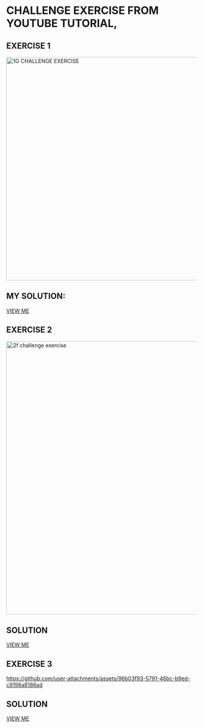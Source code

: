 # CHALLENGE EXERCISE FROM YOUTUBE TUTORIAL, 
## EXERCISE 1
<img width="590" alt="1G CHALLENGE EXERCISE " src="https://github.com/user-attachments/assets/e9b9813b-85e9-4aa7-b781-70f00a9fef69">

## MY SOLUTION:
[VIEW ME](https://ShalomGreen.github.io/html-css-portfolio/1g.html)



## EXERCISE 2
<img width="722" alt="2f challenge exercise" src="https://github.com/user-attachments/assets/38d223b5-1208-42f9-82cc-84076cb9629b">


## SOLUTION
[VIEW ME](https://ShalomGreen.github.io/html-css-portfolio/2f.html)


## EXERCISE 3
https://github.com/user-attachments/assets/96b03f93-5791-46bc-b9ed-c9198a8186ad

## SOLUTION
[VIEW ME](https://ShalomGreen.github.io/html-css-portfolio/3f.html)


